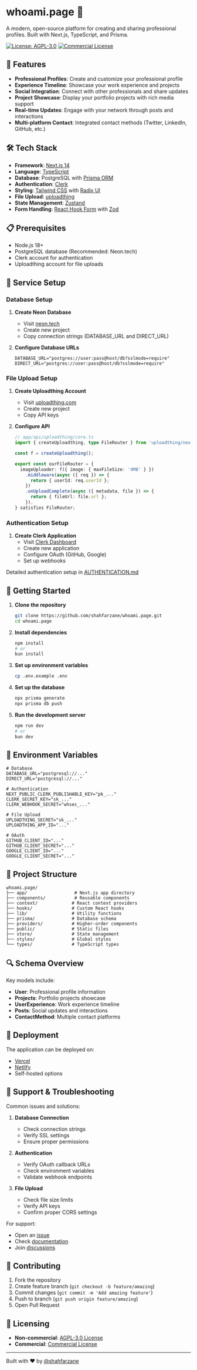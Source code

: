 # whoami.page 🚀

A modern, open-source platform for creating and sharing professional profiles. Built with Next.js, TypeScript, and Prisma.

[![License: AGPL-3.0](https://img.shields.io/badge/License-AGPL%203.0-blue.svg)](https://github.com/shahfarzane/whoami.page/blob/main/LICENSE)
[![Commercial License](https://img.shields.io/badge/License-Commercial-red.svg)](https://github.com/shahfarzane/whoami.page/blob/main/COMMERCIAL_LICENSE.md)

## 🌟 Features

- **Professional Profiles**: Create and customize your professional profile
- **Experience Timeline**: Showcase your work experience and projects
- **Social Integration**: Connect with other professionals and share updates
- **Project Showcase**: Display your portfolio projects with rich media support
- **Real-time Updates**: Engage with your network through posts and interactions
- **Multi-platform Contact**: Integrated contact methods (Twitter, LinkedIn, GitHub, etc.)

## 🛠️ Tech Stack

- **Framework**: [Next.js 14](https://nextjs.org/)
- **Language**: [TypeScript](https://www.typescriptlang.org/)
- **Database**: PostgreSQL with [Prisma ORM](https://www.prisma.io/)
- **Authentication**: [Clerk](https://clerk.com/)
- **Styling**: [Tailwind CSS](https://tailwindcss.com/) with [Radix UI](https://www.radix-ui.com/)
- **File Upload**: [uploadthing](https://uploadthing.com/)
- **State Management**: [Zustand](https://zustand-demo.pmnd.rs/)
- **Form Handling**: [React Hook Form](https://react-hook-form.com/) with [Zod](https://zod.dev/)

## 📋 Prerequisites

- Node.js 18+
- PostgreSQL database (Recommended: Neon.tech)
- Clerk account for authentication
- Uploadthing account for file uploads

## 🔧 Service Setup

### Database Setup

1. **Create Neon Database**

   - Visit [neon.tech](https://neon.tech)
   - Create new project
   - Copy connection strings (DATABASE_URL and DIRECT_URL)

2. **Configure Database URLs**
   ```env
   DATABASE_URL="postgres://user:pass@host/db?sslmode=require"
   DIRECT_URL="postgres://user:pass@host/db?sslmode=require"
   ```

### File Upload Setup

1. **Create Uploadthing Account**

   - Visit [uploadthing.com](https://uploadthing.com)
   - Create new project
   - Copy API keys

2. **Configure API**

   ```typescript
   // app/api/uploadthing/core.ts
   import { createUploadthing, type FileRouter } from 'uploadthing/next';

   const f = createUploadthing();

   export const ourFileRouter = {
     imageUploader: f({ image: { maxFileSize: '4MB' } })
       .middleware(async ({ req }) => {
         return { userId: req.userId };
       })
       .onUploadComplete(async ({ metadata, file }) => {
         return { fileUrl: file.url };
       }),
   } satisfies FileRouter;
   ```

### Authentication Setup

1. **Create Clerk Application**
   - Visit [Clerk Dashboard](https://dashboard.clerk.dev/)
   - Create new application
   - Configure OAuth (GitHub, Google)
   - Set up webhooks

Detailed authentication setup in [AUTHENTICATION.md](AUTHENTICATION.md)

## 🚀 Getting Started

1. **Clone the repository**

   ```bash
   git clone https://github.com/shahfarzane/whoami.page.git
   cd whoami.page
   ```

2. **Install dependencies**

   ```bash
   npm install
   # or
   bun install
   ```

3. **Set up environment variables**

   ```bash
   cp .env.example .env
   ```

4. **Set up the database**

   ```bash
   npx prisma generate
   npx prisma db push
   ```

5. **Run the development server**
   ```bash
   npm run dev
   # or
   bun dev
   ```

## 🔑 Environment Variables

```env
# Database
DATABASE_URL="postgresql://..."
DIRECT_URL="postgresql://..."

# Authentication
NEXT_PUBLIC_CLERK_PUBLISHABLE_KEY="pk_..."
CLERK_SECRET_KEY="sk_..."
CLERK_WEBHOOK_SECRET="whsec_..."

# File Upload
UPLOADTHING_SECRET="sk_..."
UPLOADTHING_APP_ID="..."

# OAuth
GITHUB_CLIENT_ID="..."
GITHUB_CLIENT_SECRET="..."
GOOGLE_CLIENT_ID="..."
GOOGLE_CLIENT_SECRET="..."
```

## 📂 Project Structure

```
whoami.page/
├── app/                  # Next.js app directory
├── components/           # Reusable components
├── context/             # React context providers
├── hooks/               # Custom React hooks
├── lib/                 # Utility functions
├── prisma/              # Database schema
├── providers/           # Higher-order components
├── public/              # Static files
├── store/               # State management
├── styles/              # Global styles
└── types/               # TypeScript types
```

## 🔍 Schema Overview

Key models include:

- **User**: Professional profile information
- **Projects**: Portfolio projects showcase
- **UserExperience**: Work experience timeline
- **Posts**: Social updates and interactions
- **ContactMethod**: Multiple contact platforms

## 🚀 Deployment

The application can be deployed on:

- [Vercel](https://vercel.com)
- [Netlify](https://netlify.com)
- Self-hosted options

## 🛟 Support & Troubleshooting

Common issues and solutions:

1. **Database Connection**

   - Check connection strings
   - Verify SSL settings
   - Ensure proper permissions

2. **Authentication**

   - Verify OAuth callback URLs
   - Check environment variables
   - Validate webhook endpoints

3. **File Upload**
   - Check file size limits
   - Verify API keys
   - Confirm proper CORS settings

For support:

- Open an [issue](https://github.com/shahfarzane/whoami.page/issues)
- Check [documentation](https://github.com/shahfarzane/whoami.page/wiki)
- Join [discussions](https://github.com/shahfarzane/whoami.page/discussions)

## 🤝 Contributing

1. Fork the repository
2. Create feature branch (`git checkout -b feature/amazing`)
3. Commit changes (`git commit -m 'Add amazing feature'`)
4. Push to branch (`git push origin feature/amazing`)
5. Open Pull Request

## 🔐 Licensing

- **Non-commercial**: [AGPL-3.0 License](LICENSE)
- **Commercial**: [Commercial License](COMMERCIAL_LICENSE.md)

---

Built with ❤️ by [@shahfarzane](https://github.com/shahfarzane)
